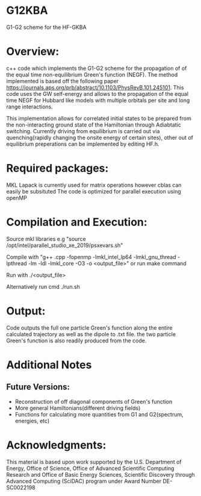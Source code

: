 # G12KBA
G1-G2 scheme for the HF-GKBA

# Overview:
c++ code which implements the G1-G2 scheme for the propagation of of the equal time non-equilibrium Green's function (NEGF).  The method implemented is based off the following paper https://journals.aps.org/prb/abstract/10.1103/PhysRevB.101.245101. This code uses the GW self-energy and allows to the propagation of the equal time NEGF for Hubbard like models with multiple orbitals per site and long range interactions.  

This implementation allows for correlated initial states to be prepared from the non-interacting ground state of the Hamiltonian through Adiabtatic switching. Currently driving from equilibrium is carried out via quenching(rapidly changing the onsite energy of certain sites), other out of equilibrium preperations can be implemented by editing HF.h. 


# Required packages:
MKL Lapack is currently used for matrix operations however cblas can easily be subsituted
The code is optimized for parallel execution using openMP

# Compilation and Execution:

Source mkl libraries e.g "source /opt/intel/parallel_studio_xe_2019/psxevars.sh"

Compile with "g++ <filename>.cpp -fopenmp -lmkl_intel_lp64 -lmkl_gnu_thread -lpthread -lm -ldl -lmkl_core -O3 -o <output_file>"
or run make command
  
Run with ./<output_file>
 
Alternatively run cmd ./run.sh
 
# Output:
Code outputs the full one particle Green's function along the entire calculated trajectory as well as the dipole to .txt file.  the two particle Green's function is also readily produced from the code.

# Additional Notes
## Future Versions: 

- Reconstruction of off diagonal components of Green's function
- More general Hamiltonians(different driving fields)
- Functions for calculating more quantities from G1 and G2(spectrum, energies, etc)

 # Acknowledgments:
 
 This material is based upon work supported by the U.S. Department of Energy, Office of Science, Office of Advanced Scientific Computing Research and Office of Basic Energy Sciences, Scientific Discovery through Advanced Computing (SciDAC) program under Award Number DE-SC0022198
